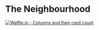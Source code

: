 # The Neighbourhood 

[![Waffle.io - Columns and their card count](https://badge.waffle.io/the-neighborhood/the-neighborhood.github.io.svg?columns=all)](https://waffle.io/the-neighborhood/the-neighborhood.github.io)
